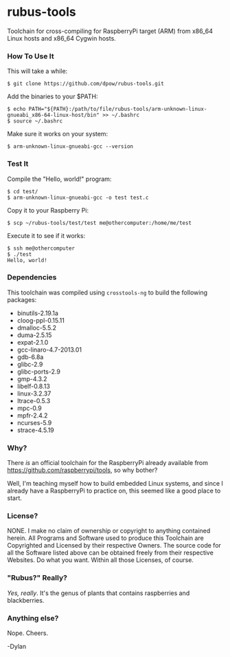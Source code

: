 rubus-tools
===========

Toolchain for cross-compiling for RaspberryPi target (ARM) from x86_64 Linux hosts and x86_64 Cygwin hosts.

### How To Use It

This will take a while:

    $ git clone https://github.com/dpow/rubus-tools.git
    
Add the binaries to your $PATH:
    
    $ echo PATH="${PATH}:/path/to/file/rubus-tools/arm-unknown-linux-gnueabi_x86-64-linux-host/bin" >> ~/.bashrc
    $ source ~/.bashrc

Make sure it works on your system:
    
    $ arm-unknown-linux-gnueabi-gcc --version

### Test It

Compile the "Hello, world!" program:

    $ cd test/
    $ arm-unknown-linux-gnueabi-gcc -o test test.c
    
Copy it to your Raspberry Pi:

    $ scp ~/rubus-tools/test/test me@othercomputer:/home/me/test

Execute it to see if it works:

    $ ssh me@othercomputer
    $ ./test
    Hello, world!
    
### Dependencies

This toolchain was compiled using `crosstools-ng` to build the following packages:
* binutils-2.19.1a
* cloog-ppl-0.15.11
* dmalloc-5.5.2
* duma-2.5.15
* expat-2.1.0
* gcc-linaro-4.7-2013.01
* gdb-6.8a
* glibc-2.9
* glibc-ports-2.9
* gmp-4.3.2
* libelf-0.8.13
* linux-3.2.37
* ltrace-0.5.3
* mpc-0.9
* mpfr-2.4.2
* ncurses-5.9
* strace-4.5.19

### Why?

There *is* an official toolchain for the RaspberryPi already available from https://github.com/raspberrypi/tools, so why bother?

Well, I'm teaching myself how to build embedded Linux systems, and since I already have a RaspberryPi to practice on, this seemed like a good place to start.

### License?

NONE. I make no claim of ownership or copyright to anything contained herein. All Programs and Software used to produce this Toolchain are Copyrighted and Licensed by their respective Owners. The source code for all the Software listed above can be obtained freely from their respective Websites. Do what you want. Within all those Licenses, of course.

### "Rubus?" Really?

*Yes, really*. It's the genus of plants that contains raspberries and blackberries.

### Anything else?

Nope. Cheers.

-Dylan

